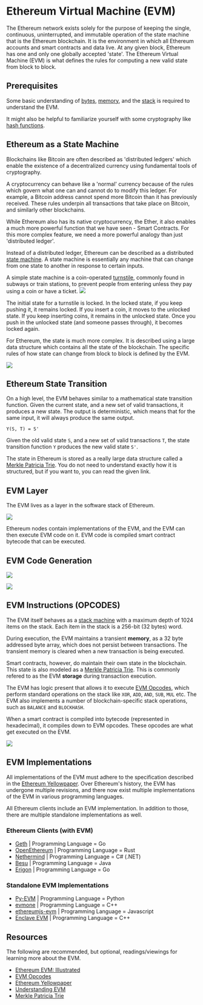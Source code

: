 # Ethereum Virtual Machine (EVM)

The Ethereum network exists solely for the purpose of keeping the single, continuous, uninterrupted, and immutable operation of the state machine that is the Ethereum blockchain. It is the environment in which all Ethereum accounts and smart contracts and data live. At any given block, Ethereum has one and only one globally accepted 'state'. The Ethereum Virtual Machine (EVM) is what defines the rules for computing a new valid state from block to block.

## Prerequisites
Some basic understanding of [bytes](https://en.wikipedia.org/wiki/Byte), [memory](https://en.wikipedia.org/wiki/Computer_memory), and the [stack](https://en.wikipedia.org/wiki/Stack_(abstract_data_type)) is required to understand the EVM. 

It might also be helpful to familiarize yourself with some cryptography like [hash functions](https://en.wikipedia.org/wiki/Cryptographic_hash_function).

## Ethereum as a State Machine
Blockchains like Bitcoin are often described as 'distributed ledgers' which enable the existence of a decentralized currency using fundamental tools of cryptography.

A cryptocurrency can behave like a 'normal' currency because of the rules which govern what one can and cannot do to modify this ledger. For example, a Bitcoin address cannot spend more Bitcoin than it has previously received. These rules underpin all transactions that take place on Bitcoin, and similarly other blockchains.

While Ethereum also has its native cryptocurrency, the Ether, it also enables a much more powerful function that we have seen - Smart Contracts. For this more complex feature, we need a more powerful analogy than just 'distributed ledger'.

Instead of a distributed ledger, Ethereum can be described as a distributed [state machine](https://en.wikipedia.org/wiki/Finite-state_machine). A state machine is essentially any machine that can change from one state to another in response to certain inputs. 

A simple state machine is a coin-operated [turnstile](https://i.imgur.com/Uh7m6jN.png), commonly found in subways or train stations, to prevent people from entering unless they pay using a coin or have a ticket.
![](https://i.imgur.com/66Mee9k.png)

The initial state for a turnstile is locked. In the locked state, if you keep pushing it, it remains locked. If you insert a coin, it moves to the unlocked state. If you keep inserting coins, it remains in the unlocked state. Once you push in the unlocked state (and someone passes through), it becomes locked again.

For Ethereum, the state is much more complex. It is described using a large data structure which contains all the state of the blockchain. The specific rules of how state can change from block to block is defined by the EVM.

![](https://ethereum.org/static/e8aca8381c7b3b40c44bf8882d4ab930/302a4/evm.png)

<Quiz questionId="0ccbf68c-2b00-46f7-857d-2e87a74fc409" />

<Quiz questionId="1261cc91-f40f-4938-a3c0-42b864fbbae1" />

## Ethereum State Transition
On a high level, the EVM behaves similar to a mathematical state transition function. Given the current state, and a new set of valid transactions, it produces a new state. The output is deterministic, which means that for the same input, it will always produce the same output.

```
Y(S, T) = S'
```

Given the old valid state `S`, and a new set of valid transactions `T`, the state transition function `Y` produces the new valid state `S'`.

The state in Ethereum is stored as a really large data structure called a [Merkle Patricia Trie](https://ethereum.org/en/developers/docs/data-structures-and-encoding/patricia-merkle-trie/). You do not need to understand exactly how it is structured, but if you want to, you can read the given link.

<Quiz questionId="744c27fc-dbce-4e3e-a787-ac08cd2e2fd0" />

<Quiz questionId="07331bd2-bc1b-4981-b72e-95e58e73aaf0" />

## EVM Layer
The EVM lives as a layer in the software stack of Ethereum.

![](https://i.imgur.com/QGsvKyk.png)

Ethereum nodes contain implementations of the EVM, and the EVM can then execute EVM code on it. EVM code is compiled smart contract bytecode that can be executed.

## EVM Code Generation
![](https://i.imgur.com/IH8Zh73.png)

![](https://i.imgur.com/k2T5iVf.png)


<Quiz questionId="9f0a062f-205a-43b0-b12b-d241bd71a91d" />

<Quiz questionId="9b9b2c9f-bf9c-46bc-a762-497a82b86fd6" />

## EVM Instructions (OPCODES)
The EVM itself behaves as a [stack machine](https://en.wikipedia.org/wiki/Stack_machine) with a maximum depth of 1024 items on the stack. Each item in the stack is a 256-bit (32 bytes) word.

During execution, the EVM maintains a transient **memory**, as a 32 byte addressed byte array, which does not persist between transactions. The transient memory is cleared when a new transaction is being executed.

<Quiz questionId="dd67f513-69cf-423b-8507-1c6327d9e08f" />

Smart contracts, however, do maintain their own state in the blockchain. This state is also modeled as a [Merkle Patricia Trie](https://ethereum.org/en/developers/docs/data-structures-and-encoding/patricia-merkle-trie/). This is commonly refered to as the EVM **storage** during transaction execution.

The EVM has logic present that allows it to execute [EVM Opcodes](https://ethereum.org/en/developers/docs/evm/opcodes/), which perform standard operations on the stack like `XOR`, `ADD`, `AND`, `SUB`, `MUL` etc. The EVM also implements a number of blockchain-specific stack operations, such as `BALANCE` and `BLOCKHASH`. 

When a smart contract is compiled into bytecode (represented in hexadecimal), it compiles down to EVM opcodes. These opcodes are what get executed on the EVM.


![](https://ethereum.org/static/9628ab90bfd02f64cf873446cbdc6c70/302a4/gas.png)

<Quiz questionId="fba38a18-183f-47e6-9070-abd3d085d87c" />

## EVM Implementations
All implementations of the EVM must adhere to the specification described in the [Ethereum Yellowpaper](https://ethereum.github.io/yellowpaper/paper.pdf). Over Ethereum's history, the EVM has undergone multiple revisions, and there now exist multiple implementations of the EVM in various programming languages.

All Ethereum clients include an EVM implementation. In addition to those, there are multiple standalone implementations as well.

### Ethereum Clients (with EVM)
- [Geth](https://geth.ethereum.org/) | Programming Language = Go
- [OpenEthereum](https://github.com/openethereum/openethereum) | Programming Language = Rust
- [Nethermind](https://nethermind.io/) | Programming Language = C# (.NET)
- [Besu](https://consensys.net/quorum/developers/) | Programming Language = Java
- [Erigon](https://github.com/ledgerwatch/erigon) | Programming Language = Go

<Quiz questionId="cf441992-ff6e-4a4f-87ce-38a21593ddbd" />

### Standalone EVM Implementations
- [Py-EVM](https://github.com/ethereum/py-evm) | Programming Language = Python
- [evmone](https://github.com/ethereum/evmone) | Programming Language = C++
- [ethereumjs-evm](https://github.com/ethereumjs/ethereumjs-monorepo) | Programming Language = Javascript
- [Enclave EVM](https://github.com/microsoft/eevm) | Programming Language = C++

<Quiz questionId="77748dc7-09c8-4288-b721-b758fb930f6e" />

## Resources
The following are recommended, but optional, readings/viewings for learning more about the EVM.
- [Ethereum EVM: Illustrated](https://takenobu-hs.github.io/downloads/ethereum_evm_illustrated.pdf)
- [EVM Opcodes](https://www.ethervm.io/)
- [Ethereum Yellowpaper](https://ethereum.github.io/yellowpaper/paper.pdf)
- [Understanding EVM](https://www.youtube.com/watch?v=RxL_1AfV7N4)
- [Merkle Patricia Trie](https://www.youtube.com/watch?v=OxofT39TJgg)

<SubmitQuiz />
